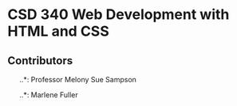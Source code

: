 <html>
  <body>
    <h1>CSD 340 Web Development with HTML and CSS</h1>
    <h2>Contributors</h2>
    <ul>..*: Professor Melony Sue Sampson</ul>
    <ul>..*: Marlene Fuller</ul>
  </body>
</html>
